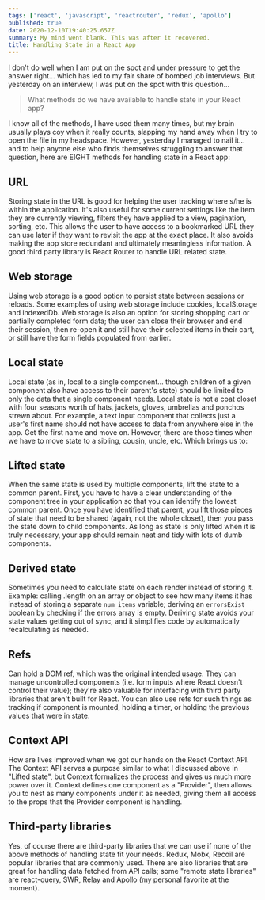 ```yaml
---
tags: ['react', 'javascript', 'reactrouter', 'redux', 'apollo']
published: true
date: 2020-12-10T19:40:25.657Z
summary: My mind went blank. This was after it recovered.
title: Handling State in a React App
---
```


I don't do well when I am put on the spot and under pressure to get the answer right... which has led to my fair share of bombed job interviews. But yesterday on an interview, I was put on the spot with this question...

> What methods do we have available to handle state in your React app?

I know all of the methods, I have used them many times, but my brain usually plays coy when it really counts, slapping my hand away when I try to open the file in my headspace. However, yesterday I managed to nail it... and to help anyone else who finds themselves struggling to answer that question, here are EIGHT methods for handling state in a React app:

## URL

Storing state in the URL is good for helping the user tracking where s/he is within the application. It's also useful for some current settings like the item they are currently viewing, filters they have applied to a view, pagination, sorting, etc. This allows the user to have access to a bookmarked URL they can use later if they want to revisit the app at the exact place. It also avoids making the app store redundant and ultimately meaningless information. A good third party library is React Router to handle URL related state.

## Web storage

Using web storage is a good option to persist state between sessions or reloads. Some examples of using web storage include cookies, localStorage and indexedDb. Web storage is also an option for storing shopping cart or partially completed form data; the user can close their browser and end their session, then re-open it and still have their selected items in their cart, or still have the form fields populated from earlier.

## Local state

Local state (as in, local to a single component... though children of a given component also have access to their parent's state) should be limited to only the data that a single component needs. Local state is not a coat closet with four seasons worth of hats, jackets, gloves, umbrellas and ponchos strewn about. For example, a text input component that collects just a user's first name should not have access to data from anywhere else in the app. Get the first name and move on. However, there are those times when we have to move state to a sibling, cousin, uncle, etc. Which brings us to:

## Lifted state

When the same state is used by multiple components, lift the state to a common parent. First, you have to have a clear understanding of the component tree in your application so that you can identify the lowest common parent. Once you have identified that parent, you lift those pieces of state that need to be shared (again, not the whole closet), then you pass the state down to child components. As long as state is only lifted when it is truly necessary, your app should remain neat and tidy with lots of dumb components.

## Derived state

Sometimes you need to calculate state on each render instead of storing it. Example: calling .length on an array or object to see how many items it has instead of storing a separate `num_items` variable; deriving an `errorsExist` boolean by checking if the errors array is empty. Deriving state avoids your state values getting out of sync, and it simplifies code by automatically recalculating as needed.

## Refs

Can hold a DOM ref, which was the original intended usage. They can manage uncontrolled components (i.e. form inputs where React doesn't control their value); they're also valuable for interfacing with third party libraries that aren't built for React. You can also use refs for such things as tracking if component is mounted, holding a timer, or holding the previous values that were in state.

## Context API

How are lives improved when we got our hands on the React Context API. The Context API serves a purpose similar to what I discussed above in "Lifted state", but Context formalizes the process and gives us much more power over it. Context defines one component as a "Provider", then allows you to nest as many components under it as needed, giving them all access to the props that the Provider component is handling.

## Third-party libraries

Yes, of course there are third-party libraries that we can use if none of the above methods of handling state fit your needs. Redux, Mobx, Recoil are popular libraries that are commonly used. There are also libraries that are great for handling data fetched from API calls; some "remote state libraries" are react-query, SWR, Relay and Apollo (my personal favorite at the moment).
